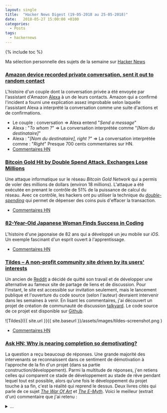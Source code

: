 ```yaml
---
layout: single
title:  "Hacker News Digest (19-05-2018 au 25-05-2018)"
date:   2018-05-27 15:00:00 +0100
categories:
  - Posts
tags:
  - hackernews
---
```


{% include toc %}

Ma sélection personnelle des sujets de la semaine sur
[Hacker News](https://news.ycombinator.com/)

### [Amazon device recorded private conversation, sent it out to random contact](https://news.ycombinator.com/item?id=17145204)
L'histoire d'un couple dont la conversation privée a été envoyée par l'assistant
d'Amazon [Alexa](https://fr.wikipedia.org/wiki/Amazon_Alexa) à un de leurs
contacts. Amazon qui a confirmé l'incident a fourni une explication assez
improbable selon laquelle l'assistant Alexa a interprété la conversation comme
une suite d'actions et de confirmations.
   - Le couple : conversation => Alexa entend "*Send a message*"
   - Alexa : "*To whom ?*" => La conversation interprétée comme "*[Nom
   du destinataire]*"
   - Alexa : "*[Nom du destinataire], right ?*" => La conversation interprétée
   comme : "*Right*"
Presque 700 cents commentaires sur HN.
- [Commentaires HN](https://news.ycombinator.com/item?id=17145204&p=2)

### [Bitcoin Gold Hit by Double Spend Attack, Exchanges Lose Millions](https://www.ccn.com/bitcoin-gold-hit-by-double-spend-attack-exchanges-lose-millions/)
Une attaque informatique sur le réseau *Bitcoin Gold Network* qui a permis de
voler des millions de dollars (environ 18 millions). L'attaque a été exécutée en
prenant le contrôle de 51% de la puissance de calcul du réseau. Avec ce
contrôle, les hackers ont pu utiliser la technique du *[double-spending](https://en.wikipedia.org/wiki/Double-spending)* qui
permet de dépenser des coins puis d'effacer la transaction.
- [Commentaires HN](https://news.ycombinator.com/item?id=17138356)

### [	82-Year-Old Japanese Woman Finds Success in Coding](https://www.aarp.org/work/working-at-50-plus/info-2018/worlds-oldest-app-developer-fd.html)
L'histoire d'une japonaise de 82 ans qui a développé un jeu mobile sur *iOS*. Un
exemple fascinant d'un esprit ouvert à l'apprentissage.
- [Commentaires HN](https://news.ycombinator.com/item?id=17120448)

### [Tildes – A non-profit community site driven by its users' interests](https://blog.tildes.net/announcing-tildes)
Un ancien de [Reddit](https://www.reddit.com/) a décidé de quitté son travail et de développer une
alternative au fameux site de partage de liens et de discussion. Pour l'instant,
le site est accessible sur invitation seulement, mais le lancement publique et
l'ouverture du code source (selon l'auteur) devraient intervenir dans les
semaines à venir. En lisant les commentaires, j'ai découvert un projet de
création de communauté de discussion [talkyard](https://www.talkyard.io). Le
code source de ce projet est disponible sur [Github](https://github.com/debiki/talkyard).

![Tildes]({{ site.url }}{{ site.baseurl }}/assets/images/tildes-screenshot.png )

- [Commentaires HN](https://news.ycombinator.com/item?id=17103093)

### [Ask HN: Why is nearing completion so demotivating?](https://news.ycombinator.com/item?id=17138794)
La question a reçu beaucoup de réponses. Une grande majorité des intervenants
se reconnaissent dans ce sentiment de démotivation à l'approche de la fin d'un
projet (dans sa partie construction/développement). Parmi la multitude de
réponses, j'en retiens celles qui comparent ce stade de développement au stade
de rêve pendant lequel tout est possible, alors qu'une fois le développement du
projet touche à sa fin, c'est la réalité qui reprend le dessus. Deux livres
cités qui parle de ce sujet [*The War Of Art*](https://www.amazon.fr/War-Art-Through-Creative-Battles/dp/1936891026) et [*The E-Myth*](https://www.amazon.fr/Myth-Revisited-Small-Businesses-About/dp/0887307280). Voici le
meilleur (extrait d'un) commentaire que j'ai retenu :

<details>
  <summary>...</summary>
  ... in the dream stage it is possible; everything is possible. In the reality stage, it will only be what it is.
</details>
